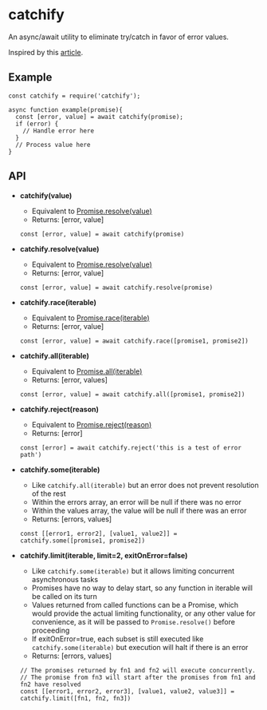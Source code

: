 # catchify
An async/await utility to eliminate try/catch in favor of error values.

Inspired by this [article][0].

## Example

```
const catchify = require('catchify');

async function example(promise){
  const [error, value] = await catchify(promise);
  if (error) {
    // Handle error here
  }
  // Process value here
}

```

## API

* **catchify(value)**
  * Equivalent to [Promise.resolve(value)][1]
  * Returns: \[error, value]
  
  ```const [error, value] = await catchify(promise)```
  
* **catchify.resolve(value)**
  * Equivalent to [Promise.resolve(value)][1]
  * Returns: \[error, value]
  
  ```const [error, value] = await catchify.resolve(promise)```
  
* **catchify.race(iterable)**
  * Equivalent to [Promise.race(iterable)][2]
  * Returns: \[error, value]
  
  ```const [error, value] = await catchify.race([promise1, promise2])```
  
* **catchify.all(iterable)**
  * Equivalent to [Promise.all(iterable)][3]
  * Returns: \[error, values]
  
  ```const [error, value] = await catchify.all([promise1, promise2])```
  
* **catchify.reject(reason)**
  * Equivalent to [Promise.reject(reason)][4]
  * Returns: \[error]
  
  ```const [error] = await catchify.reject('this is a test of error path')```
  
* **catchify.some(iterable)**
  * Like `catchify.all(iterable)` but an error does not prevent resolution of the rest
  * Within the errors array, an error will be null if there was no error
  * Within the values array, the value will be null if there was an error
  * Returns: \[errors, values]
  
  ```const [[error1, error2], [value1, value2]] = catchify.some([promise1, promise2])```
  
* **catchify.limit(iterable, limit=2, exitOnError=false)**
  * Like `catchify.some(iterable)` but it allows limiting concurrent asynchronous tasks
  * Promises have no way to delay start, so any function in iterable will be called on its turn
  * Values returned from called functions can be a Promise, which would provide the actual limiting 
    functionality, or any other value for convenience, as it will be passed to `Promise.resolve()`
    before proceeding
  * If exitOnError=true, each subset is still executed like `catchify.some(iterable)` but execution
    will halt if there is an error
  * Returns: \[errors, values]
  
  ```
  // The promises returned by fn1 and fn2 will execute concurrently. 
  // The promise from fn3 will start after the promises from fn1 and fn2 have resolved
  const [[error1, error2, error3], [value1, value2, value3]] = catchify.limit([fn1, fn2, fn3])
  ```

[0]: http://blog.grossman.io/how-to-write-async-await-without-try-catch-blocks-in-javascript/
[1]: https://developer.mozilla.org/en-US/docs/Web/JavaScript/Reference/Global_Objects/Promise/resolve
[2]: https://developer.mozilla.org/en-US/docs/Web/JavaScript/Reference/Global_Objects/Promise/race
[3]: https://developer.mozilla.org/en-US/docs/Web/JavaScript/Reference/Global_Objects/Promise/all
[4]: https://developer.mozilla.org/en-US/docs/Web/JavaScript/Reference/Global_Objects/Promise/reject
